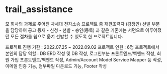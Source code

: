 # trail_assistance
모 회사의 과제로 주어진 차세대 전자소송 프로젝트 중 재판조력자 (감정인) 선발 부분을 담당하여 
공고 등재 - 신청 - 선발 - 승인(등록) 과 같은 기존에는 서면으로 이루어졌던 모든 절차를
웹으로 옮겨 선발할 수 있도록 한 프로젝트입니다.

프로젝트 진행 기한 : 2022.07.25 ~ 2022.09.02
프로젝트 인원 : 6명
프로젝트에서 본인의 담당 역할 : DB ERD 작성 및 DB 작성, 로그인부분 프론트엔드/백엔드 작성, 회원 가입 프론트엔드/백엔드 작성,
Admin/Account Model Service Mapper 등 작성, 이메일 인증 기능, 첨부파일 다운로드 기능, Footer 작성
